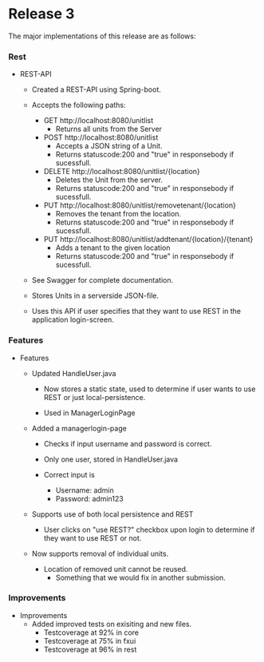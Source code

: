 # Release 3

The major implementations of this release are as follows: 

### Rest
- REST-API
    - Created a REST-API using Spring-boot. 
    - Accepts the following paths:
        - GET http://localhost:8080/unitlist
            - Returns all units from the Server
        - POST http://localhost:8080/unitlist
            - Accepts a JSON string of a Unit. 
            - Returns statuscode:200 and "true" in responsebody if sucessfull. 
        - DELETE http://localhost:8080/unitlist/{location}
            - Deletes the Unit from the server. 
            - Returns statuscode:200 and "true" in responsebody if sucessfull. 
        - PUT http://localhost:8080/unitlist/removetenant/{location}
            - Removes the tenant from the location.
            - Returns statuscode:200 and "true" in responsebody if sucessfull. 
        - PUT http://localhost:8080/unitlist/addtenant/{location}/{tenant}
            - Adds a tenant to the given location
            - Returns statuscode:200 and "true" in responsebody if sucessfull.

    - See Swagger for complete documentation.

    - Stores Units in a serverside JSON-file. 

    - Uses this API if user specifies that they want to use REST in the application login-screen. 
### Features

- Features
    - Updated HandleUser.java
        - Now stores a static state, used to determine if user wants to use REST or just local-persistence.

        - Used in ManagerLoginPage

    - Added a managerlogin-page
        - Checks if input username and password is correct.

        - Only one user, stored in HandleUser.java

        - Correct input is 
            - Username: admin
            - Password: admin123

    - Supports use of both local persistence and REST
        - User clicks on "use REST?" checkbox upon login to determine if they want to use REST or not. 
    
    - Now supports removal of individual units.
        - Location of removed unit cannot be reused.
            - Something that we would fix in another submission. 
### Improvements

- Improvements
    - Added improved tests on exisiting and new files.
        - Testcoverage at 92% in core
        - Testcoverage at 75% in fxui
        - Testcoverage at 96% in rest
    